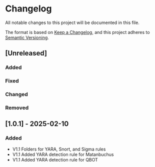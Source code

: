 # Changelog

All notable changes to this project will be documented in this file.

The format is based on [Keep a Changelog](https://keepachangelog.com/en/1.1.0/),
and this project adheres to [Semantic Versioning](https://semver.org/spec/v2.0.0.html).

## [Unreleased]

### Added

### Fixed

### Changed

### Removed

## [1.0.1] - 2025-02-10

### Added

- V1.1 Folders for YARA, Snort, and Sigma rules
- V1.1 Added YARA detection rule for Matanbuchus
- V1.1 Added YARA detection rule for QBOT
